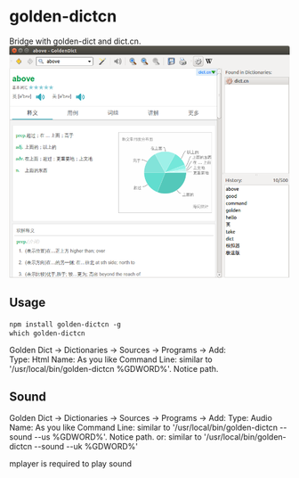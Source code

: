 golden-dictcn
=============

Bridge with golden-dict and dict.cn.
![Screenshot](https://github.com/jinchizhong/golden-dictcn/raw/master/screenshot.png)

Usage
-----

    npm install golden-dictcn -g
    which golden-dictcn

Golden Dict -> Dictionaries -> Sources -> Programs -> Add:  
Type: Html
Name: As you like
Command Line: similar to '/usr/local/bin/golden-dictcn %GDWORD%'. Notice path.

Sound
-----

Golden Dict -> Dictionaries -> Sources -> Programs -> Add:
Type: Audio
Name: As you like
Command Line: similar to '/usr/local/bin/golden-dictcn --sound --us %GDWORD%'. Notice path.
  or: similar to '/usr/local/bin/golden-dictcn --sound --uk %GDWORD%'

mplayer is required to play sound
